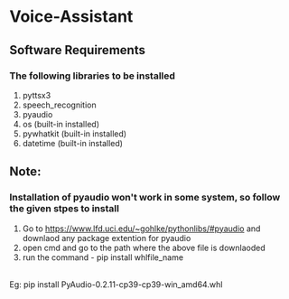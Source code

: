 # Voice-Assistant
## Software Requirements
### The following libraries to be installed
1. pyttsx3
2. speech_recognition
3. pyaudio
4. os (built-in installed)
5. pywhatkit  (built-in installed)
6. datetime  (built-in installed)

## Note:
### Installation of pyaudio won't work in some system, so follow the given stpes to install
1. Go to https://www.lfd.uci.edu/~gohlke/pythonlibs/#pyaudio and downlaod any package extention for pyaudio
2. open cmd and go to the path where the above file is downlaoded
3. run the command - pip install whlfile_name
<br>
Eg: pip install PyAudio-0.2.11-cp39-cp39-win_amd64.whl
